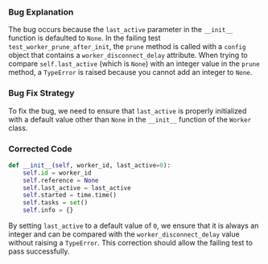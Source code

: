 ### Bug Explanation
The bug occurs because the `last_active` parameter in the `__init__` function is defaulted to `None`. In the failing test `test_worker_prune_after_init`, the `prune` method is called with a `config` object that contains a `worker_disconnect_delay` attribute. When trying to compare `self.last_active` (which is `None`) with an integer value in the `prune` method, a `TypeError` is raised because you cannot add an integer to `None`.

### Bug Fix Strategy
To fix the bug, we need to ensure that `last_active` is properly initialized with a default value other than `None` in the `__init__` function of the `Worker` class.

### Corrected Code
```python
def __init__(self, worker_id, last_active=0):
    self.id = worker_id
    self.reference = None
    self.last_active = last_active
    self.started = time.time()
    self.tasks = set()
    self.info = {}
``` 

By setting `last_active` to a default value of `0`, we ensure that it is always an integer and can be compared with the `worker_disconnect_delay` value without raising a `TypeError`. This correction should allow the failing test to pass successfully.
